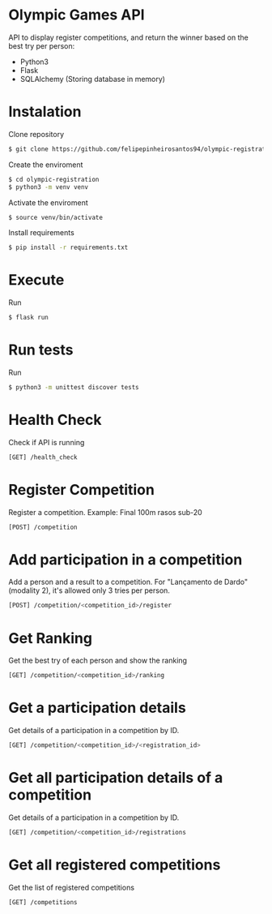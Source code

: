 # Olympic Games API 

API to display register competitions, and return the winner based on the best try per person:

  - Python3
  - Flask
  - SQLAlchemy (Storing database in memory)

# Instalation
Clone repository
  ```sh
$ git clone https://github.com/felipepinheirosantos94/olympic-registration.git
```
Create the enviroment
  ```sh
$ cd olympic-registration
$ python3 -m venv venv
```
Activate the enviroment
  ```sh
$ source venv/bin/activate
```

Install requirements
  ```sh
$ pip install -r requirements.txt
```

# Execute

Run
  ```sh
$ flask run
```
# Run tests

Run
  ```sh
$ python3 -m unittest discover tests
```

# Health Check
Check if API is running
  ```sh
[GET] /health_check
```

# Register Competition
Register a competition. Example: Final 100m rasos sub-20
  ```sh
[POST] /competition
```

# Add participation in a competition
Add a person and a result to a competition.
For "Lançamento de Dardo" (modality 2), it's allowed only 3 tries per person.
  ```sh
[POST] /competition/<competition_id>/register
```

# Get Ranking
Get the best try of each person and show the ranking
  ```sh
[GET] /competition/<competition_id>/ranking
```

# Get a participation details
Get details of a participation in a competition by ID.
  ```sh
[GET] /competition/<competition_id>/<registration_id>
```

# Get all participation details of a competition
Get details of a participation in a competition by ID.
  ```sh
[GET] /competition/<competition_id>/registrations
```

# Get all registered competitions
Get the list of registered competitions
  ```sh
[GET] /competitions
```
